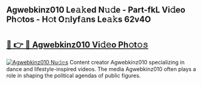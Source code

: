 ## Agwebkinz010 Le𝚊𝚔ed N𝚞𝚍e - Part-fkL Vi𝚍eo Ph𝚘tos - H𝚘t O𝚗lyf𝚊ns Le𝚊𝚔s 62v4O

# <h2><a href="http://hf3i4jn.feru.top/?c=Agwebkinz010">🔗 👉 🔴 Agwebkinz010 Vi𝚍𝚎o Ph𝚘t𝚘𝚜</a></h2>

[![Agwebkinz010 Nu𝚍𝚎s](https://i.imgur.com/0TWrTi3.gif)](http://hf3i4jn.feru.top/?c=Agwebkinz010)
Content creator Agwebkinz010 specializing in dance and lifestyle-inspired videos. The media Agwebkinz010 often plays a role in shaping the political agendas of public figures. 
